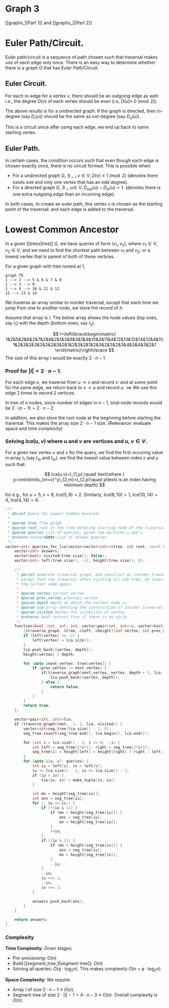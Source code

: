 # Graph 3
[[graphs_1|Part 1]] and [[graphs_2|Part 2]]

# Euler Path/Circuit.
Euler path/circuit is a sequence of path chosen such that traversal makes use of each edge only once. There is an easy way to determine whether there is a graph $G$ that has Euler Path/Circuit.

## Euler Circuit.
For each in-edge for a vertex $v$, there should be an outgoing edge as well: i.e., the degree $D(v)$ of each vertex should be even (i.e, $D(u)\equiv\ 0\pmod{2}$).

The above results is for a undirected graph. If the graph is directed, then in-degree (say $D_i(u)$) should be the same as out-degree (say $D_o(u)$).

This is a circuit since after using each edge, we end up back to same starting vertex.

## Euler Path.
In certain cases, the condition occurs such that even though each edge is chosen exactly once, there is no circuit formed. This is possible when:
- For a undirected graph $G$, $\exists_{=1}\ v\in V, D(v)\equiv 1\pmod{2}$ (denotes there exists one and only one vertex that has an odd degree).
- For a directed graph $G$, $\exists_{=1}v\in\ V, D_{out}(u)-D_{in}(u)=1$. (denotes there is one extra outgoing edge than an incoming edge). 

In both cases, to create an euler path, this vertex $v$ is chosen as the starting point of the traversal: and each edge is added to the traversal.

# Lowest Common Ancestor
In a given [[trees|tree]] $G$, we have queries of form $(v_1, v_2)$, where $v_1\in V, v_2 \in V$, and we need to find the shortest path between $v_1$ and $v_2$: or a lowest vertex that is parent of both of these vertices.

For a given graph with tree rooted at $1$, 

```mermaid
graph TD
1 --> 2 --> 5 & 6 & 7 & 8
1 --> 3 --> 9
1 --> 4 --> 10 & 11 & 12
12 --> 13 & 14
```
We traverse an array similar to inorder traversal, except that each time we jump from one to another node, we store the record of it.

Assume that array is $I$. The below array shows the node values (top ones, say $I_1$) with the depth (bottom ones, say $I_2$).

$$
I=\left\lbrace\begin{matrix}
1&2&5&2&6&2&7&2&8&2&1&3&9&3&1&4&10&4&11&4&12&13&12&14&12&4&1\\
1&2&3&2&3&2&3&2&3&2&1&2&3&2&1&2&3&2&3&2&3&4&3&4&3&2&1
\end{matrix}\right\rbrace
$$
The size of this array $I$ would be exactly $2\cdot n-1$.

### Proof for $|I|=2\cdot n-1$.
For each edge $e$, we traverse from $u\rightarrow v$ and record $v$: and at some point for the same edge, we return back to $v\rightarrow u$ and record $u$. $\implies$ We use this edge $2$ times to record $2$ vertices. 

In tree of $n$ nodes, since number of edges in $n-1$, total node records would be  $2\cdot (n-1)=2\cdot n-2$. 

In addition, we also store the root node at the beginning before starting the traversal. This makes the array size $2\cdot n-1$ size. (Relevance: evaluate space and time complexity)

### Solving $lca(u,v)$ where $u$ and $v$ are vertices and $u,v\in V$. 
For a given two vertex $u$ and $v$ for the query, we find the first occuring value in array $I_1$ (say $I_{1x}$ and $I_{1y}$).  we find the lowest value between index $x$ and $y$ such that:

$$
lca(u,v)=I_{1,p},\quad \text{where } p=\min\limits_{m=x}^yI_{2,m}=I_{2,p}\quad p\text{ is an index having minimum depth}
$$

for e.g., for $u=5,v=8,\ lca(5,8)=2$. Similarly, $lca(8,10)=1,\ lca(10,14)=4,\ lca(4, 14)=4$.

```cpp
/**
 * @brief Query for Lowest Common Ancestor
 * 
 * @param tree Tree graph
 * @param root root of the tree denoting starting node of the traversal
 * @param queries List of queries: given two vertices u and v
 * @return vector<int> List of answer queries
 */
vector<int> queries_for_lca(vector<vector<int>>&tree, int root, const vector<pair<int, int>>&queries) {
    vector<int> answers;
    vector<bool> visited(tree.size(), false);
    vector<int> left(tree.size(), -1), height(tree.size(), 0);
    
    /**
     * @brief Generate traversal graph, and construct an inorder traversal of n-ary tree
     * except that the traversal after visiting all sub tree, we insert
     * the current node again.
     * 
     * @param vertex current vertex
     * @param prev_vertex previous vertex
     * @param depth depth at which the current node is
     * @param lca array denoting the construction of inorder traversal
     * @param visited marker for visibility of vertex
     * @returns bool returns true if there is no cycle
     */
    function<bool (int, int, int, vector<pair<int, int>>&, vector<bool>&)> traverse_graph = 
        [&traverse_graph, &tree, &left, &height](int vertex, int prev_vertex, int depth, vector<pair<int, int>>&lca, vector<bool>&visited) {
        if (left[vertex] == -1) {
            left[vertex] = lca.size();
        }
        lca.push_back({vertex, depth});
        height[vertex] = depth;

        for (auto &next_vertex: tree[vertex]) {
            if (prev_vertex != next_vertex) {
                if(traverse_graph(next_vertex, vertex, depth + 1, lca, visited)) {
                    lca.push_back({vertex, depth});
                } else {
                    return false;
                }
            }
        }
        return true;
    };

    vector<pair<int, int>>lca;
    if (traverse_graph(root, -1, 1, lca, visited)) {
        vector<int>seg_tree(lca.size() - 1, 0);
        seg_tree.insert(seg_tree.end(), lca.begin(), lca.end());

        for (int i = lca.size() - 2; i >= 0; --i) {
            int left = seg_tree[2*i+1], right = seg_tree[2*i+2];
            seg_tree[i] = height[left] > height[right] ? right : left;
        }
        for (auto &[u, v]: queries) {
            int iu = left[u], iv = left[v];
            iu += lca.size() - 1, iv += lca.size() - 1;
            if (iu > iv) {
                tie(iu, iv) = make_tuple(iv, iu);
            }

            int mn = height[seg_tree[iu]];
            int ans = seg_tree[iu];
            for (; iu <= iv;) {
                if (!(iu & 1)) {
                    if (mn > height[seg_tree[iu]]) {
                        ans = seg_tree[iu];
                        mn = height[seg_tree[iu]];
                    }
                    ++iu;
                }
                if ((iv & 1)) {
                    if (mn > height[seg_tree[iv]]) {
                        ans = seg_tree[iv];
                        mn = height[seg_tree[iv]];
                    }
                    --iv;
                }
                --iu;
                iu >>= 1;
                --iv;
                iv >>= 1;
            }

            answers.push_back(ans);
        }
    }

    return answers;
}
```

### Complexity
**Time Complexity**: Given stages:
- Pre-processing: $O(n)$
- Build [[segment_tree_1|segment tree]]: $O(n)$
- Solving all queries: $O(q\cdot \log_2{n})$.
This makes complexity $O(n+q\cdot \log_2{n})$.

**Space Complexity**: We require:
- Array $I$ of size $2\cdot n-1\equiv O(n)$.
- Segment tree of size $2\cdot |I|-1=4\cdot n-3\equiv O(n)$.
Overall complexity is $O(n)$.